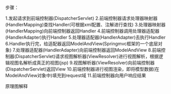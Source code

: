步骤：

1.发起请求到前端控制器(DispatcherServlet)
2.前端控制器请求处理器映射器(HandlerMapping)查找Handler(可根据xml配置、注解进行查找)
3.处理器映射器(HandlerMapping)向前端控制器返回Handler
4.前端控制器调用处理器适配器(HandlerAdapter)执行Handler
5.处理器适配器(HandlerAdapter)去执行Handler
6.Handler执行完，给适配器返回ModelAndView(Springmvc框架的一个底层对象)
7.处理器适配器(HandlerAdapter)向前端控制器返回ModelAndView
8.前端控制器(DispatcherServlet)请求视图解析器(ViewResolver)进行视图解析，根据逻辑视图名解析成真正的视图(jsp)
9.视图解析器(ViewResolver)向前端控制器(DispatcherServlet)返回View
10.前端控制器进行视图渲染，即将模型数据(在ModelAndView对象中)填充到request域
11.前端控制器向用户响应结果

原理图解释
